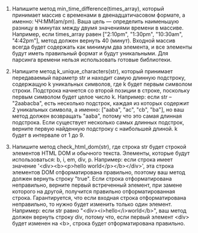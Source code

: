 1. Напишите метод min_time_difference(times_array), который принимает массив с временами в двенадцатичасовом формате,
   а именно: ЧЧ:ММ(am/pm). Ваша цель — определить наименьшую разницу в минутах между двумя значениями времени в массиве.
   Например, если times_array равен ["2:10pm", "1:30pm", "10:30am", "4:42pm"], метод должен вернуть 40 (минут).
   Входной массив всегда будет содержать как минимум два элемента, и все элементы будут иметь правильный формат
   и будут уникальными. Для парсинга времени нельзя использовать готовые библиотеки.


2. Напишите метод k_unique_characters(str), который принимает передаваемый параметр str и находит самую длинную подстроку,
   содержащую k уникальных символов, где k будет первым символом строки. Подстрока начнется со второй позиции в строке,
   поскольку первым символом будет целое число k. Например: если str – "2aabacba", есть несколько подстрок, каждая из которых
   содержит 2 уникальных символа, а именно: ["aaba", "ac", "cb", "ba"], но ваш метод должен возвращать "aaba", потому что это
   самая длинная подстрока. Если существует несколько самых длинных подстрок, верните первую найденную подстроку с наибольшей
   длиной. k будет в интервале от 1 до 9.


3. Напишите метод check_html_dom(str), где строка str будет строкой элементов HTML DOM и обычного текста. Элементы, которые будут
   использоваться: b, i, em, div, p. Например: если строка имеет значение '\<div>\<b>\<p>hello world\</p>\</b>\</div>', эта строка
   элементов DOM отформатирована правильно, поэтому ваш метод должен вернуть строку "true". Если строка отформатирована
   неправильно, верните первый встреченный элемент, при замене которого на другой, получится правильно отформатированная строка.
   Гарантируется, что если входная строка отформатирована неправильно, то нужно будет изменить только один элемент.
   Например: если str равно "\<div>\<i>hello\</i>world\</b>", ваш метод должен вернуть строку div, потому что,
   если первый элемент \<div> будет изменен на \<b>, строка будет отформатирована правильно.
